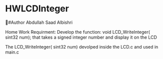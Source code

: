 # HWLCDInteger
#ِAuthor Abdullah Saad Albishri

Home Work Requirment:
Develop the function: void LCD_WriteInteger( sint32 num);
that takes a signed integer number and display it on the LCD

The LCD_WriteInteger( sint32 num) devolped inside the LCD.c and used in main.c
